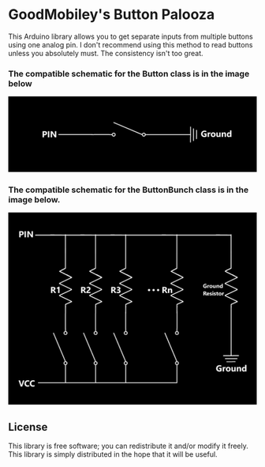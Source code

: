 # GoodMobiley's Button Palooza

This Arduino library allows you to get separate inputs from multiple buttons using one analog pin.
I don't recommend using this method to read buttons unless you absolutely must.  The consistency isn't too great.

### The compatible schematic for the Button class is in the image below
![alt text](https://github.com/GoodMobiley/GMs_Button_Palooza/blob/main/GMs_Button_Palooza_Button.png)

### The compatible schematic for the ButtonBunch class is in the image below.
![alt text](https://github.com/GoodMobiley/GMs_Button_Palooza/blob/main/GMs_Button_Palooza_ButtonBunch.png)

## License

This library is free software; you can redistribute it and/or
modify it freely. This library is simply distributed in the hope that 
it will be useful.
